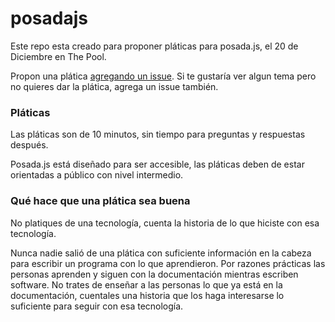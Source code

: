 posadajs
========

Este repo esta creado para proponer pláticas para posada.js, el 20 de Diciembre en The Pool.

Propon una plática [agregando un issue](https://github.com/javascriptmx/posadajs/issues/new). Si te gustaría ver algun tema pero no quieres dar la plática, agrega un issue también.

### Pláticas

Las pláticas son de 10 minutos, sin tiempo para preguntas y respuestas después.

Posada.js está diseñado para ser accesible, las pláticas deben de estar orientadas a público con nivel intermedio.

### Qué hace que una plática sea buena

No platiques de una tecnología, cuenta la historia de lo que hiciste con esa tecnología.

Nunca nadie salió de una plática con suficiente información en la cabeza para escribir un programa con lo que aprendieron. Por razones prácticas las personas aprenden y siguen con la documentación mientras escriben software. No trates de enseñar a las personas lo que ya está en la documentación, cuentales una historia que los haga interesarse lo suficiente para seguir con esa tecnología.
